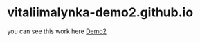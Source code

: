 # vitaliimalynka-demo2.github.io

you can see this work here [Demo2](https://vitaliimalynka.github.io/vitaliimalynka-demo2.github.io/)
